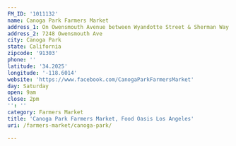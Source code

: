 ```yaml
---
FM_ID: '1011132'
name: Canoga Park Farmers Market
address_1: On Owensmouth Avenue between Wyandotte Street & Sherman Way
address_2: 7248 Owensmouth Ave
city: Canoga Park
state: California
zipcode: '91303'
phone: ''
latitude: '34.2025'
longitude: '-118.6014'
website: 'https://www.facebook.com/CanogaParkFarmersMarket'
day: Saturday
open: 9am
close: 2pm
'': ''
category: Farmers Market
title: 'Canoga Park Farmers Market, Food Oasis Los Angeles'
uri: /farmers-market/canoga-park/

---
```

